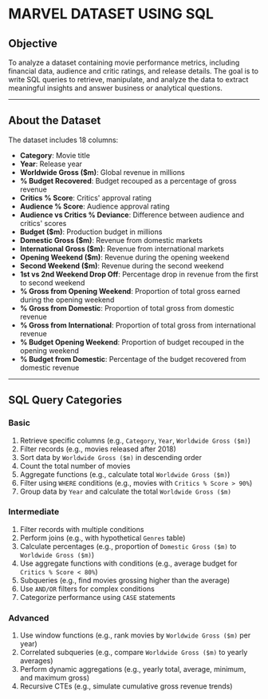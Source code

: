 # MARVEL DATASET USING SQL  

## **Objective**  
To analyze a dataset containing movie performance metrics, including financial data, audience and critic ratings, and release details. The goal is to write SQL queries to retrieve, manipulate, and analyze the data to extract meaningful insights and answer business or analytical questions.  

---

## **About the Dataset**  
The dataset includes 18 columns:  
- **Category**: Movie title  
- **Year**: Release year  
- **Worldwide Gross ($m)**: Global revenue in millions  
- **% Budget Recovered**: Budget recouped as a percentage of gross revenue  
- **Critics % Score**: Critics' approval rating  
- **Audience % Score**: Audience approval rating  
- **Audience vs Critics % Deviance**: Difference between audience and critics' scores  
- **Budget ($m)**: Production budget in millions  
- **Domestic Gross ($m)**: Revenue from domestic markets  
- **International Gross ($m)**: Revenue from international markets  
- **Opening Weekend ($m)**: Revenue during the opening weekend  
- **Second Weekend ($m)**: Revenue during the second weekend  
- **1st vs 2nd Weekend Drop Off**: Percentage drop in revenue from the first to second weekend  
- **% Gross from Opening Weekend**: Proportion of total gross earned during the opening weekend  
- **% Gross from Domestic**: Proportion of total gross from domestic revenue  
- **% Gross from International**: Proportion of total gross from international revenue  
- **% Budget Opening Weekend**: Proportion of budget recouped in the opening weekend  
- **% Budget from Domestic**: Percentage of the budget recovered from domestic revenue  

---

## **SQL Query Categories**  

### **Basic**  
1. Retrieve specific columns (e.g., `Category`, `Year`, `Worldwide Gross ($m)`)  
2. Filter records (e.g., movies released after 2018)  
3. Sort data by `Worldwide Gross ($m)` in descending order  
4. Count the total number of movies  
5. Aggregate functions (e.g., calculate total `Worldwide Gross ($m)`)  
6. Filter using `WHERE` conditions (e.g., movies with `Critics % Score > 90%`)  
7. Group data by `Year` and calculate the total `Worldwide Gross ($m)`  

### **Intermediate**  
1. Filter records with multiple conditions  
2. Perform joins (e.g., with hypothetical `Genres` table)  
3. Calculate percentages (e.g., proportion of `Domestic Gross ($m)` to `Worldwide Gross ($m)`)  
4. Use aggregate functions with conditions (e.g., average budget for `Critics % Score < 80%`)  
5. Subqueries (e.g., find movies grossing higher than the average)  
6. Use `AND/OR` filters for complex conditions  
7. Categorize performance using `CASE` statements  

### **Advanced**  
1. Use window functions (e.g., rank movies by `Worldwide Gross ($m)` per year)  
2. Correlated subqueries (e.g., compare `Worldwide Gross ($m)` to yearly averages)    
3. Perform dynamic aggregations (e.g., yearly total, average, minimum, and maximum gross)  
4. Recursive CTEs (e.g., simulate cumulative gross revenue trends)  

